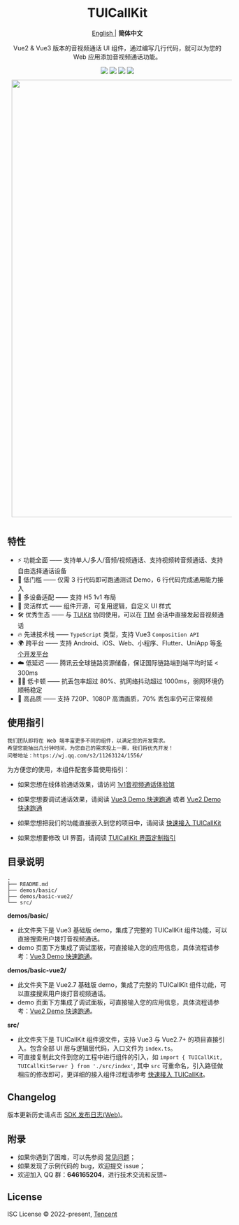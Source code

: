 <h1 align="center"> TUICallKit </h1>

<p align="center"> 
<a href="https://github.com/tencentyun/TUICallKit/blob/main/Web/README.md"> English </a> | <b> 简体中文 </b> 
</p>

<p align="center">Vue2 & Vue3 版本的音视频通话 UI 组件，通过编写几行代码，就可以为您的 Web 应用添加音视频通话功能。</p>
<!-- <p>在线演示 | Demo 跑通 | 快速接入 </p> -->

<div align="center">
<img src="https://img.shields.io/npm/v/@tencentcloud/call-uikit-vue">
<img src="https://img.shields.io/badge/Vue-%5E3.0.0-brightgreen">
<img src="https://img.shields.io/badge/support-docs%20%26%20demos-yellow">
<img src="https://img.shields.io/npm/l/@tencentcloud/call-uikit-vue">
<!-- https://shields.io/category/version  - tag: docs/demos, H5, v1.0.3(changelog), 
GitHub Release Date: -->
</div>

<img src="https://user-images.githubusercontent.com/57169560/194707785-6d2e1aca-5ee7-427a-be62-19699578e684.gif" style="width: 1000px; margin: 10px;" align="center">

## 特性

<!-- - 底层使用 腾讯云即时通信与音视频能力，效果媲美微信 -->
<!-- - 📦 开箱即用 —— 未引入除 SDK 外其他 npm 依赖，有效控制代码体积 -->
- ⚡️ 功能全面 —— 支持单人/多人/音频/视频通话、支持视频转音频通话、支持自由选择通话设备
- 🌟 低门槛 —— 仅需 3 行代码即可跑通测试 Demo，6 行代码完成通用能力接入
- 📱 多设备适配 —— 支持 H5 1v1 布局
- 🎨 灵活样式 —— 组件开源，可复用逻辑，自定义 UI 样式
- 🛠 优秀生态 —— 与 [TUIKit](https://cloud.tencent.com/document/product/269/79737) 协同使用，可以在 [TIM](https://cloud.tencent.com/document/product/269) 会话中直接发起音视频通话
- 🔥 先进技术栈 —— `TypeScript` 类型，支持 Vue3 `Composition API`
- 🌍 跨平台 —— 支持 Android、iOS、Web、小程序、Flutter、UniApp 等[多个开发平台](https://cloud.tencent.com/document/product/647/78742)
- ☁️ 低延迟 —— 腾讯云全球链路资源储备，保证国际链路端到端平均时延 < 300ms
- 🤙🏻 低卡顿 —— 抗丢包率超过 80%、抗网络抖动超过 1000ms，弱网环境仍顺畅稳定
- 🌈 高品质 —— 支持 720P、1080P 高清画质，70% 丢包率仍可正常视频

## 使用指引

```text
我们团队即将在 Web 端丰富更多不同的组件，以满足您的开发需求。
希望您能抽出几分钟时间，为您自己的需求投上一票，我们将优先开发！
问卷地址：https://wj.qq.com/s2/11263124/1556/
```

为方便您的使用，本组件配套多篇使用指引：

- 如果您想在线体验通话效果，请访问 [1v1音视频通话体验馆](https://web.sdk.qcloud.com/component/experience-center/index.html#/detail?scene=callkit)

- 如果您想要调试通话效果，请阅读 [Vue3 Demo 快速跑通](https://github.com/tencentyun/TUICallKit/blob/main/Web/demos/basic/README.md) 或者 [Vue2 Demo 快速跑通](https://github.com/tencentyun/TUICallKit/blob/main/Web/demos/basic-vue2/README.md)

- 如果您想把我们的功能直接嵌入到您的项目中，请阅读 [快速接入 TUICallKit](https://cloud.tencent.com/document/product/647/78731)

- 如果您想要修改 UI 界面，请阅读 [TUICallKit 界面定制指引](https://cloud.tencent.com/document/product/647/81014)

## 目录说明

```text
.
├── README.md
├── demos/basic/
├── demos/basic-vue2/
└── src/
```

**demos/basic/**

- 此文件夹下是 Vue3 基础版 demo，集成了完整的 TUICallKit 组件功能，可以直接搜索用户拨打音视频通话。
- demo 页面下方集成了调试面板，可直接输入您的应用信息，具体流程请参考：[Vue3 Demo 快速跑通](https://github.com/tencentyun/TUICallKit/blob/main/Web/demos/basic/README.md)。

**demos/basic-vue2/**

- 此文件夹下是 Vue2.7 基础版 demo，集成了完整的 TUICallKit 组件功能，可以直接搜索用户拨打音视频通话。
- demo 页面下方集成了调试面板，可直接输入您的应用信息，具体流程请参考：[Vue2 Demo 快速跑通](https://github.com/tencentyun/TUICallKit/blob/main/Web/demos/basic-vue2/README.md)。

**src/** 

- 此文件夹下是 TUICallKit 组件源文件，支持 Vue3 与 Vue2.7+ 的项目直接引入。包含全部 UI 层与逻辑层代码，入口文件为 `index.ts`。
- 可直接复制此文件到您的工程中进行组件的引入，如 `import { TUICallKit, TUICallKitServer } from './src/index'`, 其中 `src` 可重命名，引入路径做相应的修改即可，更详细的接入组件过程请参考 [快速接入 TUICallKit](https://cloud.tencent.com/document/product/647/78731)。

## Changelog

版本更新历史请点击 [SDK 发布日志(Web)](https://cloud.tencent.com/document/product/647/80930)。

## 附录

- 如果你遇到了困难，可以先参阅 [常见问题](https://cloud.tencent.com/document/product/647/78769)；
- 如果发现了示例代码的 bug，欢迎提交 issue；
- 欢迎加入 QQ 群：**646165204**，进行技术交流和反馈~

## License

ISC License © 2022-present, [Tencent](https://www.tencent.com/)
